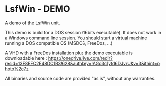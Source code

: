 # LsfWin - DEMO	
A demo of the LsfWin unit.

This demo is build for a DOS session (16bits executable).  It does not work in a Windows command line session. 
You should start a virtual machine running a DOS compatible OS (MSDOS, FreeDos, ...)

A VHD with a FreeDos installation plus the demo executable is downloadable here : 
	https://onedrive.live.com/redir?resid=13F8EFC2E48DC1B3!628&authkey=!AGo3c1ytd6DJvrU&v=3&ithint=photo%2c7z

All binaries and source code are provided "as is", without any warranties.
